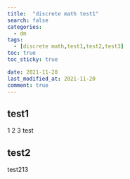 ```yaml
---
title:  "discrete math test1"
search: false
categories: 
  - dm
tags:
  - [discrete math,test1,test2,test3]
toc: true
toc_sticky: true

date: 2021-11-20
last_modified_at: 2021-11-20
comment: true
---
```



## test1

1
2
3
test

## test2

test213

